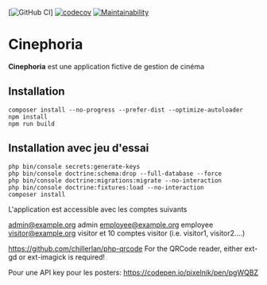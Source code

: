 [![GitHub CI](https://github.com/bbalet/web-ecf/actions/workflows/symfony.yml/badge.svg)]
[![codecov](https://codecov.io/gh/bbalet/web-ecf/graph/badge.svg?token=JARJRZD07D)](https://codecov.io/gh/bbalet/web-ecf)
[![Maintainability](https://api.codeclimate.com/v1/badges/d319208984315580dace/maintainability)](https://codeclimate.com/github/bbalet/web-ecf/maintainability)

# Cinephoria

**Cinephoria** est une application fictive de gestion de cinéma

## Installation

    composer install --no-progress --prefer-dist --optimize-autoloader
    npm install
    npm run build

## Installation avec jeu d'essai

    php bin/console secrets:generate-keys
    php bin/console doctrine:schema:drop --full-database --force
    php bin/console doctrine:migrations:migrate --no-interaction
    php bin/console doctrine:fixtures:load --no-interaction
    composer install

L'application est accessible avec les comptes suivants

admin@example.org   admin
employee@example.org   employee
visitor@example.org   visitor
et 10 comptes visitor (i.e. visitor1, visitor2....)

https://github.com/chillerlan/php-qrcode
For the QRCode reader, either ext-gd or ext-imagick is required!

Pour une API key pour les posters:
https://codepen.io/pixelnik/pen/pgWQBZ

